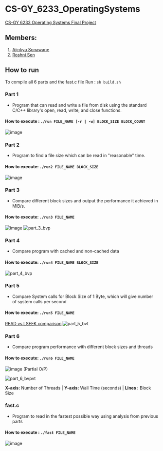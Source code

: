 # CS-GY_6233_OperatingSystems
[CS-GY 6233 Operating Systems Final Project](https://kyall.notion.site/kyall/CS-GY-6233-Final-Project-f47fb948159e425da6a22ddfd318bb17)

## Members: 
1. [Ajinkya Sonawane](https://github.com/Ajinkya-Sonawane)
1. [Roshni Sen](https://github.com/rs7633)

## How to run
To compile all 6 parts and the fast.c file Run : `sh build.sh`

### Part 1 
- Program that can read and write a file from disk using the standard C/C++ library's open, read, write, and close functions.

#### How to execute : `./run FILE_NAME [-r | -w] BLOCK_SIZE BLOCK_COUNT`

![image](https://user-images.githubusercontent.com/21151348/146483654-a3635350-1d9e-4ddd-8a08-be3ae32079f3.png)


### Part 2 
- Program to find a file size which can be read in "reasonable" time.

#### How to execute: `./run2 FILE_NAME BLOCK_SIZE`

![image](https://user-images.githubusercontent.com/21151348/145730623-52aca15b-539a-43af-a500-36939e50fd96.png)


### Part 3 
- Compare different block sizes and output the performance it achieved in MiB/s.

#### How to execute: `./run3 FILE_NAME`

![image](https://user-images.githubusercontent.com/21151348/145730646-f40fc4ce-148b-46fb-92ee-064f12e603db.png)
![part_3_bvp](https://user-images.githubusercontent.com/21151348/146445336-3114b61d-7631-4a80-9e9d-ff5f0ed6d19d.png)

### Part 4 
- Compare program with cached and non-cached data

#### How to execute: `./run4 FILE_NAME BLOCK_SIZE`

![part_4_bvp](https://user-images.githubusercontent.com/21151348/146445375-d14b231b-3891-4ff7-9b9b-ddc3c1444955.png)


### Part 5 
- Compare System calls for Block Size of 1 Byte, which will give number of system calls per second

#### How to execute: `./run5 FILE_NAME`

[READ vs LSEEK comparison](https://vast-baseball-750.notion.site/5178bbed585c4fb88bceffbd9f664c27?v=f527ddc7e8ab40a0ac918daba37c8551)
![part_5_bvt](https://user-images.githubusercontent.com/21151348/146445517-cb1035bb-ba76-4826-a440-110ad07e3906.png)


### Part 6 
- Compare program performance with different block sizes and threads

#### How to execute: `./run6 FILE_NAME`

![image](https://user-images.githubusercontent.com/21151348/145730721-3b938077-7dbe-4ea8-a920-15565f09dea6.png)
(Partial O/P)

![part_6_bvpvt](https://user-images.githubusercontent.com/21151348/146445435-06a160e5-fb80-4a6a-84a6-952978be57f9.png)

<b>X-axis:</b> Number of Threads | <b>Y-axis:</b> Wall Time (seconds) | <b>Lines :</b> Block Size

### fast.c 
- Program to read in the fastest possible way using analysis from previous parts

#### How to execute : `./fast FILE_NAME`

![image](https://user-images.githubusercontent.com/21151348/145878999-89ac3349-6025-4bc4-bfe9-6589a94092ad.png)

